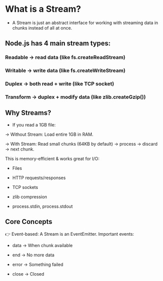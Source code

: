 # What is a Stream?

- A Stream is just an abstract interface for working with streaming data in chunks instead of all at once.

## Node.js has 4 main stream types:

### Readable → read data (like fs.createReadStream)

### Writable → write data (like fs.createWriteStream)

### Duplex → both read + write (like TCP socket)

### Transform → duplex + modify data (like zlib.createGzip())

##  Why Streams?
- If you read a 1GB file:

-> Without Stream: Load entire 1GB in RAM.

-> With Stream: Read small chunks (64KB by default) → process → discard → next chunk.

This is memory-efficient & works great for I/O:

- Files

- HTTP requests/responses

- TCP sockets

- zlib compression

- process.stdin, process.stdout

## Core Concepts
👉 Event-based:
A Stream is an EventEmitter.
Important events:

- data → When chunk available

- end → No more data

- error → Something failed

- close → Closed

